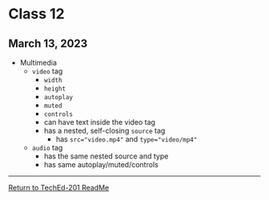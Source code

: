 # Class 12

## March 13, 2023

- Multimedia
  - `video` tag
    - `width`
    - `height`
    - `autoplay`
    - `muted`
    - `controls`
    - can have text inside the video tag
    - has a nested, self-closing `source` tag
      - has `src="video.mp4"` and `type="video/mp4"`
  - `audio` tag
    - has the same nested source and type
    - has same autoplay/muted/controls

---

[Return to TechEd-201 ReadMe](/README.md)
